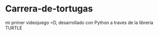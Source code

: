 # Carrera-de-tortugas
mi primer videojuego =D, desarrollado con Python a traves de la libreria TURTLE
